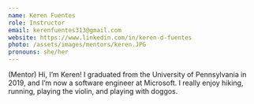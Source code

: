 ```yaml
---
name: Keren Fuentes 
role: Instructor
email: kerenfuentes313@gmail.com
website: https://www.linkedin.com/in/keren-d-fuentes
photo: /assets/images/mentors/keren.JPG
pronouns: she/her
---
```



(Mentor)  Hi, I’m Keren! I graduated from the University of Pennsylvania in 2019, and I’m now a software engineer at Microsoft. I really enjoy hiking, running, playing the violin, and playing with doggos.



